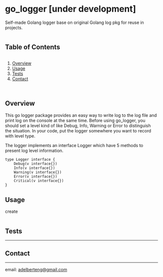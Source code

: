 # go_logger [under development]
Self-made Golang logger base on original Golang log pkg for reuse in projects.

<summary><h2 style="display: inline-block">Table of Contents</h2></summary>
<ol>
  <li><a href="#overview">Overview</a></li>
  <li><a href="#usage">Usage</a></li>
  <li><a href="#tests">Tests</a></li>
  <li><a href="#contact">Contact</a></li>
</ol>

<br>

## Overview
This go logger package provides an easy way to write log to the log file and print log on the console at the same time.
Before using go_logger, you should set a level kind of like Debug, Info, Warning or Error to distinguish the situation. 
In your code, put the logger somewhere you want to record with level type.

The logger implements an interface Logger which have 5 methods to present log level information.

```
type Logger interface {
	Debug(v interface{})
	Info(v interface{})
	Warning(v interface{})
	Error(v interface{})
	Critical(v interface{})
}
```

## Usage
create 
```

```



## Tests
---




## Contact
---
email: adelberteng@gmail.com